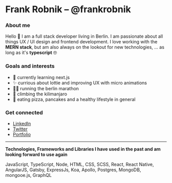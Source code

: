 # Frank Robnik – @frankrobnik
### About me

Hello 👋 I am a full stack developer living in Berlin. I am passionate about all things UX / UI design and frontend development. I love working with the **MERN stack**, but am also always on the lookout for new technologies, ... as long as it's **typescript** 🤓

### Goals and interests

- 🌱 currently learning next.js
- ✨ currious about lottie and improving UX with micro animations
- 🏃‍♂️ running the berlin marathon
- 🗻 climbing the kilimanjaro
- 🍕 eating pizza, pancakes and a healthy lifestyle in general


### Get connected

- [LinkedIn](https://www.linkedin.com/in/frank-robnik/)
- [Twitter](https://twitter.com/frobnik)
- [Portfolio](https://www.frank-robnik.de/)

---

**Technologies, Frameworks and Libraries I have used in the past and am looking forward to use again**

JavaScript, TypeScript, Node, HTML, CSS, SCSS, React, React Native, AngularJS, Gatsby, ExpressJs, Koa, Apollo, Postgres, MongoDB, mongooe.js, GraphQL
